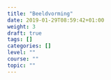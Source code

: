 ```yaml
---
title: "Beeldvorming"
date: 2019-01-29T08:59:42+01:00
weight: 3
draft: true
tags: []
categories: []
level: ""
course: ""
topic: ""
---
```


